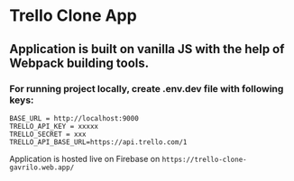 # Trello Clone App

## Application is built on vanilla JS with the help of Webpack building tools. 

### For running project locally, create .env.dev file with following keys:

`BASE_URL = http://localhost:9000`\
`TRELLO_API_KEY = xxxxx`\
`TRELLO_SECRET = xxx`\
`TRELLO_API_BASE_URL=https://api.trello.com/1`

Application is hosted live on Firebase on `https://trello-clone-gavrilo.web.app/`
